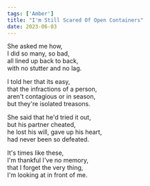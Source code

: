 ```yaml
---
tags: ['Amber']
title: "I'm Still Scared Of Open Containers"
date: 2023-06-03
---
```


She asked me how,  
I did so many, so bad,  
all lined up back to back,  
with no stutter and no lag.

I told her that its easy,  
that the infractions of a person,  
aren't contagious or in season,  
but they're isolated treasons.

She said that he'd tried it out,  
but his partner cheated,  
he lost his will, gave up his heart,  
had never been so defeated.

It's times like these,  
I'm thankful I've no memory,  
that I forget the very thing,  
I'm looking at in front of me.
